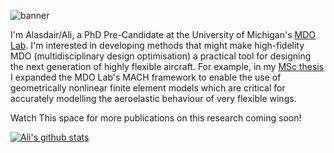 <!--
# Welcome to Ali's github profile

## Howdy! 👋
-->

![banner](https://raw.githubusercontent.com/A-Gray-94/A-Gray-94/main/Images/GitHubProfileBanner.png)

I'm Alasdair/Ali, a PhD Pre-Candidate at the University of Michigan's [MDO Lab](mdolab.engine.umich.edu).
I'm interested in developing methods that might make high-fidelity MDO (multidisciplinary design optimisation) a practical tool for designing the next generation of highly flexible aircraft.
For example, in my [MSc thesis](http://resolver.tudelft.nl/uuid:1a6b5001-d213-40d9-bc2c-5e831eda527d) I expanded the MDO Lab's MACH framework to enable the use of geometrically nonlinear finite element models which are critical for accurately modelling the aeroelastic behaviour of very flexible wings.

Watch This space for more publications on this research coming soon!

<!--
**A-Gray-94/A-Gray-94** is a ✨ _special_ ✨ repository because its `README.md` (this file) appears on your GitHub profile.

Here are some ideas to get you started:

- 🔭 I’m currently working on ...
- 🌱 I’m currently learning ...
- 👯 I’m looking to collaborate on ...
- 🤔 I’m looking for help with ...
- 💬 Ask me about ...
- 📫 How to reach me: ...
- 😄 Pronouns: ...
- ⚡ Fun fact: ...
-->

[![Ali's github stats](https://github-readme-stats.vercel.app/api?username=A-Gray-94)](https://github.com/anuraghazra/github-readme-stats)

